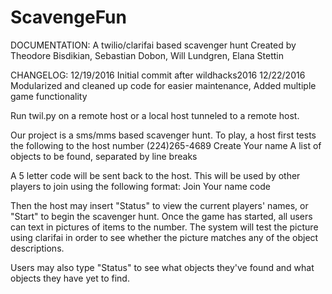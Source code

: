 # ScavengeFun

DOCUMENTATION: A twilio/clarifai based scavenger hunt
Created by Theodore Bisdikian, Sebastian Dobon, Will Lundgren, Elana Stettin

CHANGELOG:
12/19/2016 Initial commit after wildhacks2016
12/22/2016 Modularized and cleaned up code for easier maintenance, Added multiple game functionality

Run twil.py on a remote host or a local host tunneled to a remote host.

Our project is a sms/mms based scavenger hunt. To play, a host first tests the following to the host number (224)265-4689
Create
Your name
A list of objects to be found, separated by line breaks

A 5 letter code will be sent back to the host. This will be used by other players to join using the following format:
Join
Your name
code

Then the host may insert "Status" to view the current players' names, or "Start" to begin the scavenger hunt.
Once the game has started, all users can text in pictures of items to the number. The system will test the picture using clarifai
in order to see whether the picture matches any of the object descriptions.

Users may also type "Status" to see what objects they've found and what objects they have yet to find.
